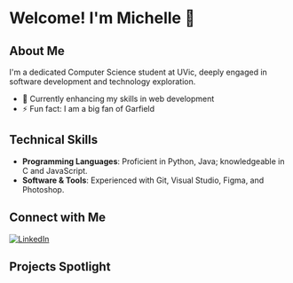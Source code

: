 # Welcome! I'm Michelle 👋

## About Me

I'm a dedicated Computer Science student at UVic, deeply engaged in software development and technology exploration.

- 🌱 Currently enhancing my skills in web development
- ⚡ Fun fact: I am a big fan of Garfield

## Technical Skills

- **Programming Languages**: Proficient in Python, Java; knowledgeable in C and JavaScript.
- **Software & Tools**: Experienced with Git, Visual Studio, Figma, and Photoshop.

## Connect with Me

[![LinkedIn](https://img.shields.io/badge/LinkedIn-blue?style=flat&logo=linkedin&logoColor=white)](https://www.linkedin.com/in/michelle-chen-08a33329b/)

## Projects Spotlight

<!-- Uncomment and update this section once projects are ready to showcase
- [Quantum Computing Simulation](https://github.com/yourusername/quantum-simulation) - A simulation project demonstrating quantum computing principles.
- [Responsive Web Design](https://github.com/yourusername/responsive-web) - A project highlighting advanced CSS techniques for responsive design.
-->

<!-- Uncomment this section if you want to add GitHub Stats
## My GitHub Stats

![Michelle's GitHub Stats](https://github-readme-stats.vercel.app/api?username=yourusername&show_icons=true&theme=radical)
-->

